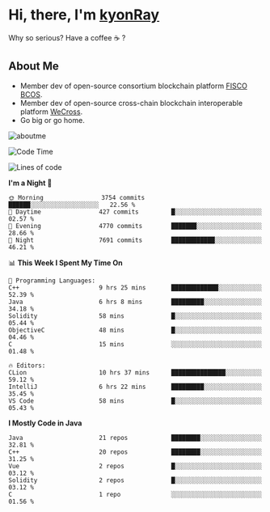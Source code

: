 # Hi, there, I'm [kyonRay](https://kyonRay.github.io)

Why so serious? Have a coffee ☕️ ?

## About Me

- Member dev of open-source consortium blockchain platform [FISCO BCOS](https://github.com/FISCO-BCOS).
- Member dev of open-source cross-chain blockchain interoperable platform [WeCross](https://github.com/WeBankBlockchain/WeCross).
- Go big or go home.

![aboutme](https://github-readme-stats.vercel.app/api?username=kyonRay&count_private=true&show_icons=true)

<!-- ![top-langs](https://github-readme-stats.vercel.app/api/top-langs/?username=kyonRay&layout=compact&hide=shell,html) -->

<!--START_SECTION:waka-->
![Code Time](http://img.shields.io/badge/Code%20Time-240%20hrs%2016%20mins-blue)

![Lines of code](https://img.shields.io/badge/From%20Hello%20World%20I%27ve%20Written-13.1%20million%20lines%20of%20code-blue)

**I'm a Night 🦉** 

```text
🌞 Morning                3754 commits        ██████░░░░░░░░░░░░░░░░░░░   22.56 % 
🌆 Daytime                427 commits         █░░░░░░░░░░░░░░░░░░░░░░░░   02.57 % 
🌃 Evening                4770 commits        ███████░░░░░░░░░░░░░░░░░░   28.66 % 
🌙 Night                  7691 commits        ████████████░░░░░░░░░░░░░   46.21 % 
```


📊 **This Week I Spent My Time On** 

```text
💬 Programming Languages: 
C++                      9 hrs 25 mins       █████████████░░░░░░░░░░░░   52.39 % 
Java                     6 hrs 8 mins        █████████░░░░░░░░░░░░░░░░   34.18 % 
Solidity                 58 mins             █░░░░░░░░░░░░░░░░░░░░░░░░   05.44 % 
ObjectiveC               48 mins             █░░░░░░░░░░░░░░░░░░░░░░░░   04.46 % 
C                        15 mins             ░░░░░░░░░░░░░░░░░░░░░░░░░   01.48 % 

🔥 Editors: 
CLion                    10 hrs 37 mins      ███████████████░░░░░░░░░░   59.12 % 
IntelliJ                 6 hrs 22 mins       █████████░░░░░░░░░░░░░░░░   35.45 % 
VS Code                  58 mins             █░░░░░░░░░░░░░░░░░░░░░░░░   05.43 % 
```

**I Mostly Code in Java** 

```text
Java                     21 repos            ████████░░░░░░░░░░░░░░░░░   32.81 % 
C++                      20 repos            ████████░░░░░░░░░░░░░░░░░   31.25 % 
Vue                      2 repos             █░░░░░░░░░░░░░░░░░░░░░░░░   03.12 % 
Solidity                 2 repos             █░░░░░░░░░░░░░░░░░░░░░░░░   03.12 % 
C                        1 repo              ░░░░░░░░░░░░░░░░░░░░░░░░░   01.56 % 
```




<!--END_SECTION:waka-->
